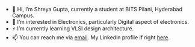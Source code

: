 - 👋 Hi, I’m Shreya Gupta, currently a student at BITS Pilani, Hyderabad Campus.
- 👀 I’m interested in Electronics, particularly Digital aspect of electronics.
- ⚡ I’m currently learning VLSI design architecture.
- 📫 You can reach me via <a href="mailto:guptashreya7531@gmail.com" target="_blank">email</a>. My Linkedin profile if right <a href="https://www.linkedin.com/in/g-shreya" target="_blank">here</a>.     
